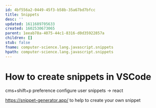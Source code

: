 ```yaml
---
id: 4bf556a2-0449-45f3-b58b-35a67bd7bfcc
title: Snippets
desc: ''
updated: 1611689705633
created: 1602530673065
parent: 1eeab78a-4075-44c1-8316-d0d35922857a
children: []
stub: false
fname: computer-science.lang.javascript.snippets
hpath: computer-science.lang.javascript.snippets
---
```

# How to create snippets in VSCode

cms+shift+p
preference configure user snippets -> react

<https://snippet-generator.app/> to help to create your own snippet

